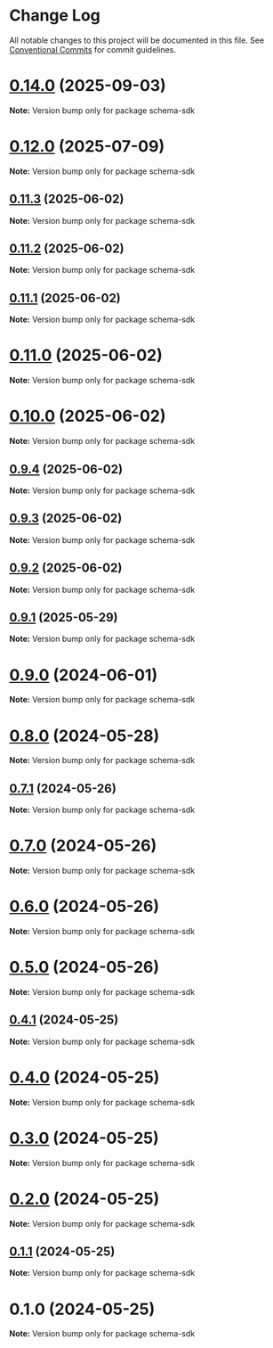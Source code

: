 # Change Log

All notable changes to this project will be documented in this file.
See [Conventional Commits](https://conventionalcommits.org) for commit guidelines.

# [0.14.0](https://github.com/hyperweb-io/schema-typescript/compare/schema-sdk@0.12.0...schema-sdk@0.14.0) (2025-09-03)

**Note:** Version bump only for package schema-sdk





# [0.12.0](https://github.com/hyperweb-io/schema-typescript/compare/schema-sdk@0.11.3...schema-sdk@0.12.0) (2025-07-09)

**Note:** Version bump only for package schema-sdk





## [0.11.3](https://github.com/hyperweb-io/schema-typescript/compare/schema-sdk@0.11.2...schema-sdk@0.11.3) (2025-06-02)

**Note:** Version bump only for package schema-sdk





## [0.11.2](https://github.com/hyperweb-io/schema-typescript/compare/schema-sdk@0.11.1...schema-sdk@0.11.2) (2025-06-02)

**Note:** Version bump only for package schema-sdk





## [0.11.1](https://github.com/hyperweb-io/schema-typescript/compare/schema-sdk@0.11.0...schema-sdk@0.11.1) (2025-06-02)

**Note:** Version bump only for package schema-sdk





# [0.11.0](https://github.com/hyperweb-io/schema-typescript/compare/schema-sdk@0.10.0...schema-sdk@0.11.0) (2025-06-02)

**Note:** Version bump only for package schema-sdk





# [0.10.0](https://github.com/hyperweb-io/schema-typescript/compare/schema-sdk@0.9.4...schema-sdk@0.10.0) (2025-06-02)

**Note:** Version bump only for package schema-sdk





## [0.9.4](https://github.com/hyperweb-io/schema-typescript/compare/schema-sdk@0.9.3...schema-sdk@0.9.4) (2025-06-02)

**Note:** Version bump only for package schema-sdk





## [0.9.3](https://github.com/hyperweb-io/schema-typescript/compare/schema-sdk@0.9.2...schema-sdk@0.9.3) (2025-06-02)

**Note:** Version bump only for package schema-sdk





## [0.9.2](https://github.com/hyperweb-io/schema-typescript/compare/schema-sdk@0.9.1...schema-sdk@0.9.2) (2025-06-02)

**Note:** Version bump only for package schema-sdk





## [0.9.1](https://github.com/hyperweb-io/schema-typescript/compare/schema-sdk@0.9.0...schema-sdk@0.9.1) (2025-05-29)

**Note:** Version bump only for package schema-sdk





# [0.9.0](https://github.com/hyperweb-io/schema-typescript/compare/schema-sdk@0.8.0...schema-sdk@0.9.0) (2024-06-01)

**Note:** Version bump only for package schema-sdk





# [0.8.0](https://github.com/hyperweb-io/schema-typescript/compare/schema-sdk@0.7.1...schema-sdk@0.8.0) (2024-05-28)

**Note:** Version bump only for package schema-sdk





## [0.7.1](https://github.com/hyperweb-io/schema-typescript/compare/schema-sdk@0.7.0...schema-sdk@0.7.1) (2024-05-26)

**Note:** Version bump only for package schema-sdk





# [0.7.0](https://github.com/hyperweb-io/schema-typescript/compare/schema-sdk@0.6.0...schema-sdk@0.7.0) (2024-05-26)

**Note:** Version bump only for package schema-sdk





# [0.6.0](https://github.com/hyperweb-io/schema-typescript/compare/schema-sdk@0.5.0...schema-sdk@0.6.0) (2024-05-26)

**Note:** Version bump only for package schema-sdk





# [0.5.0](https://github.com/hyperweb-io/schema-typescript/compare/schema-sdk@0.4.1...schema-sdk@0.5.0) (2024-05-26)

**Note:** Version bump only for package schema-sdk





## [0.4.1](https://github.com/hyperweb-io/schema-typescript/compare/schema-sdk@0.4.0...schema-sdk@0.4.1) (2024-05-25)

**Note:** Version bump only for package schema-sdk





# [0.4.0](https://github.com/hyperweb-io/schema-typescript/compare/schema-sdk@0.3.0...schema-sdk@0.4.0) (2024-05-25)

**Note:** Version bump only for package schema-sdk





# [0.3.0](https://github.com/hyperweb-io/schema-typescript/compare/schema-sdk@0.2.0...schema-sdk@0.3.0) (2024-05-25)

**Note:** Version bump only for package schema-sdk





# [0.2.0](https://github.com/hyperweb-io/schema-typescript/compare/schema-sdk@0.1.1...schema-sdk@0.2.0) (2024-05-25)

**Note:** Version bump only for package schema-sdk





## [0.1.1](https://github.com/hyperweb-io/schema-typescript/compare/schema-sdk@0.1.0...schema-sdk@0.1.1) (2024-05-25)

**Note:** Version bump only for package schema-sdk





# 0.1.0 (2024-05-25)

**Note:** Version bump only for package schema-sdk
